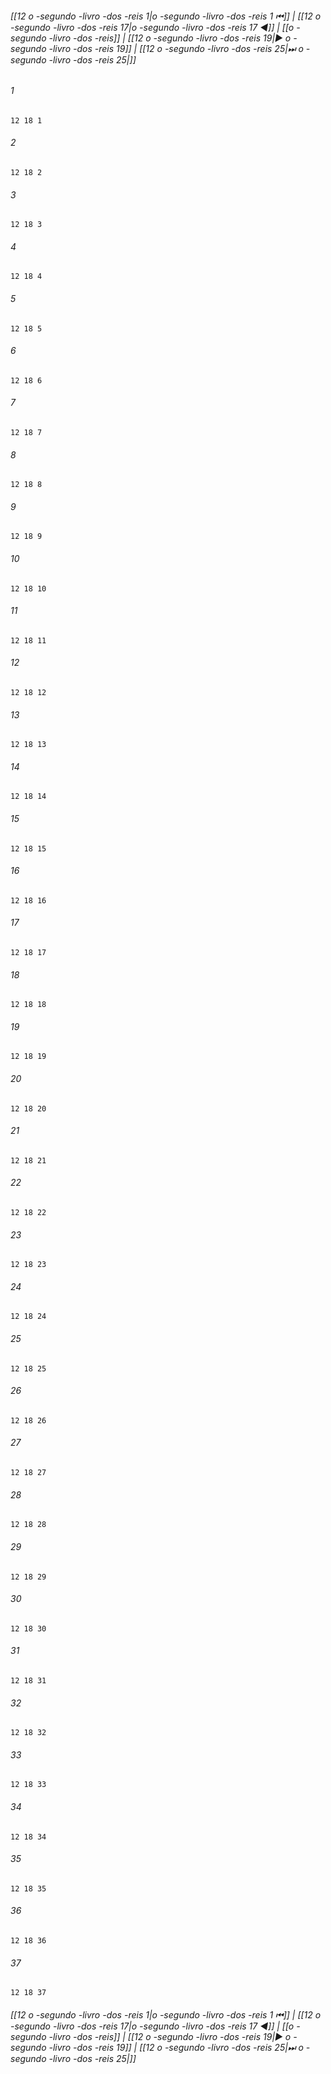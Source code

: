 
###### [[12 o -segundo -livro -dos -reis 1|o -segundo -livro -dos -reis 1 ⏮]] | [[12 o -segundo -livro -dos -reis 17|o -segundo -livro -dos -reis 17 ◀]] | [[o -segundo -livro -dos -reis]] | [[12 o -segundo -livro -dos -reis 19|▶ o -segundo -livro -dos -reis 19]] | [[12 o -segundo -livro -dos -reis 25|⏭ o -segundo -livro -dos -reis 25|]]

###### 1
``` verse
12 18 1 
```
###### 2
``` verse
12 18 2 
```
###### 3
``` verse
12 18 3 
```
###### 4
``` verse
12 18 4 
```
###### 5
``` verse
12 18 5 
```
###### 6
``` verse
12 18 6 
```
###### 7
``` verse
12 18 7 
```
###### 8
``` verse
12 18 8 
```
###### 9
``` verse
12 18 9 
```
###### 10
``` verse
12 18 10 
```
###### 11
``` verse
12 18 11 
```
###### 12
``` verse
12 18 12 
```
###### 13
``` verse
12 18 13 
```
###### 14
``` verse
12 18 14 
```
###### 15
``` verse
12 18 15 
```
###### 16
``` verse
12 18 16 
```
###### 17
``` verse
12 18 17 
```
###### 18
``` verse
12 18 18 
```
###### 19
``` verse
12 18 19 
```
###### 20
``` verse
12 18 20 
```
###### 21
``` verse
12 18 21 
```
###### 22
``` verse
12 18 22 
```
###### 23
``` verse
12 18 23 
```
###### 24
``` verse
12 18 24 
```
###### 25
``` verse
12 18 25 
```
###### 26
``` verse
12 18 26 
```
###### 27
``` verse
12 18 27 
```
###### 28
``` verse
12 18 28 
```
###### 29
``` verse
12 18 29 
```
###### 30
``` verse
12 18 30 
```
###### 31
``` verse
12 18 31 
```
###### 32
``` verse
12 18 32 
```
###### 33
``` verse
12 18 33 
```
###### 34
``` verse
12 18 34 
```
###### 35
``` verse
12 18 35 
```
###### 36
``` verse
12 18 36 
```
###### 37
``` verse
12 18 37 
```

###### [[12 o -segundo -livro -dos -reis 1|o -segundo -livro -dos -reis 1 ⏮]] | [[12 o -segundo -livro -dos -reis 17|o -segundo -livro -dos -reis 17 ◀]] | [[o -segundo -livro -dos -reis]] | [[12 o -segundo -livro -dos -reis 19|▶ o -segundo -livro -dos -reis 19]] | [[12 o -segundo -livro -dos -reis 25|⏭ o -segundo -livro -dos -reis 25|]]


